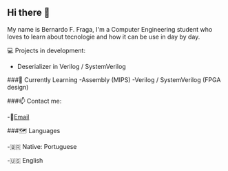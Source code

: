 ## Hi there 👋
My name is Bernardo F. Fraga, I'm a Computer Engineering student who loves to learn about tecnologie and how it can be use in day by day.

💻 Projects in development:

- Deserializer in Verilog / SystemVerilog

###📖 Currently Learning
-Assembly (MIPS)
-Verilog / SystemVerilog (FPGA design)

###📫 Contact me:

-📧[Email](mailto:bfoquesdefraga@gmail.com)  

###🗺 Languages

-🇧🇷 Native: Portuguese

-🇺🇸 English

